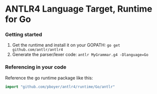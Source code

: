 # ANTLR4 Language Target, Runtime for Go

### Getting started

1. Get the runtime and install it on your GOPATH: `go get github.com/antlr/antlr4`
2. Generate the parser/lexer code: `antlr MyGrammar.g4 -Dlanguage=Go`

### Referencing in your code

Reference the go runtime package like this:

```go
import "github.com/pboyer/antlr4/runtime/Go/antlr"
```